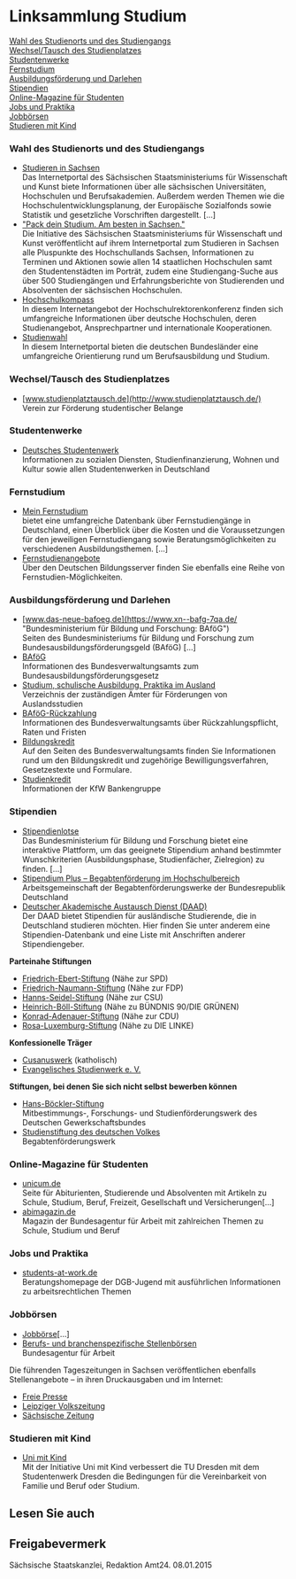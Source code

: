 # Linksammlung Studium

[Wahl des Studienorts und des Studiengangs](#wahl_studienort "wahl_studienort")  
[Wechsel/Tausch des Studienplatzes](#wechsel_studienplatz "wechsel_studienplatz")  
[Studentenwerke](#studentenwerke "studentenwerke")  
[Fernstudium](#fernstudium "fernstudium")  
[Ausbildungsförderung und Darlehen](#ausbildungsfoerderung "ausbildungsfoerderung")  
[Stipendien](#stipendien "stipendien")  
[Online-Magazine für Studenten](#online_magazin "online_magazin")  
[Jobs und Praktika](#job_praktika "job_praktika")  
[Jobbörsen](#jobboerse "jobboerse")  
[Studieren mit Kind](#studium_kind "studium_kind")

### Wahl des Studienorts und des Studiengangs

+ [Studieren in Sachsen](http://www.studieren.sachsen.de)  
  Das Internetportal des Sächsischen Staatsministeriums für Wissenschaft und Kunst biete Informationen über alle sächsischen Universitäten, Hochschulen und Berufsakademien. Außerdem werden Themen wie die Hochschulentwicklungsplanung, der Europäische Sozialfonds sowie Statistik und gesetzliche Vorschriften dargestellt. [...]
+ ["Pack dein Studium. Am besten in Sachsen."](http://www.pack-dein-studium.de/)  
   Die Initiative des Sächsischen Staatsministeriums für Wissenschaft und Kunst veröffentlicht auf ihrem Internetportal zum Studieren in Sachsen alle Pluspunkte des Hochschullands Sachsen, Informationen zu Terminen und Aktionen sowie allen 14 staatlichen Hochschulen samt den Studentenstädten im Porträt, zudem eine Studiengang-Suche aus über 500 Studiengängen und Erfahrungsberichte von Studierenden und Absolventen der sächsischen Hochschulen.
+ [Hochschulkompass](https://www.hochschulkompass.de "Hochschulrektorenkonferenz: Hochschulkompass")  
   In diesem Internetangebot der Hochschulrektorenkonferenz finden sich umfangreiche Informationen über deutsche Hochschulen, deren Studienangebot, Ansprechpartner und internationale Kooperationen.
+ [Studienwahl](http://www.studienwahl.de/)  
   In diesem Internetportal bieten die deutschen Bundesländer eine umfangreiche Orientierung rund um Berufsausbildung und Studium.

### Wechsel/Tausch des Studienplatzes

- [www.studienplatztausch.de](http://www.studienplatztausch.de/)  
  Verein zur Förderung studentischer Belange

### Studentenwerke

- [Deutsches Studentenwerk](http://www.studentenwerke.de/)  
  Informationen zu sozialen Diensten, Studienfinanzierung, Wohnen und Kultur sowie allen Studentenwerken in Deutschland

### Fernstudium

- [Mein Fernstudium](https://www.meinfernstudium.com/ "Website von Mein Fernstudium")  
  bietet eine umfangreiche Datenbank über Fernstudiengänge in Deutschland, einen Überblick über die Kosten und die Voraussetzungen für den jeweiligen Fernstudiengang sowie Beratungsmöglichkeiten zu verschiedenen Ausbildungsthemen. [...]
- [Fernstudienangebote](http://www.bildungsserver.de/Fernstudienangebote-245.html "Deutscher Bildsungsserver: Fernstudienangebote (DIPF)")  
   Über den Deutschen Bildungsserver finden Sie ebenfalls eine Reihe von Fernstudien-Möglichkeiten.

### Ausbildungsförderung und Darlehen

- [www.das-neue-bafoeg.de](https://www.xn--bafg-7qa.de/ "Bundesministerium für Bildung und Forschung: BAföG")  
  Seiten des Bundesministeriums für Bildung und Forschung zum Bundesausbildungsförderungsgeld (BAföG) [...]
- [BAföG](https://www.bva.bund.de/SharedDocs/Aufgaben/DE/B/bafoeg.html "bva.bund.de/SharedDocs/Aufgaben/DE/B/bafoeg.html")  
   Informationen des Bundesverwaltungsamts zum Bundesausbildungsförderungsgesetz
- [Studium, schulische Ausbildung, Praktika im Ausland](https://www.xn--bafg-7qa.de/de/ausland---studium-schulische-ausbildung-praktika-441.php "BAföG-Auslandsämter (BMBF)")  
   Verzeichnis der zuständigen Ämter für Förderungen von Auslandsstudien
- [BAföG-Rückzahlung](https://www.xn--bafg-7qa.de/de/darlehensrueckzahlung-200.php "bafög.de/de/darlehensrueckzahlung-200.php")  
   Informationen des Bundesverwaltungsamts über Rückzahlungspflicht, Raten und Fristen
- [Bildungskredit](https://www.bva.bund.de/DE/Services/Buerger/Schule-Ausbildung-Studium/Bildungskredit/bildungskredit_node.html)  
   Auf den Seiten des Bundesverwaltungsamts finden Sie Informationen rund um den Bildungskredit und zugehörige Bewilligungsverfahren, Gesetzestexte und Formulare.
- [Studienkredit](https://www.kfw.de/inlandsfoerderung/Privatpersonen/Studieren-Qualifizieren/Finanzierungsangebote/KfW-Studienkredit-(174)/ "KfW: Studienkredit")  
   Informationen der KfW Bankengruppe

### Stipendien

- [Stipendienlotse](https://www.stipendienlotse.de/ "Stipendienlotse (BMBF)")  
  Das Bundesministerium für Bildung und Forschung bietet eine interaktive Plattform, um das geeignete Stipendium anhand bestimmter Wunschkriterien (Ausbildungsphase, Studienfächer, Zielregion) zu finden. [...]
- [Stipendium Plus – Begabtenförderung im Hochschulbereich](https://www.stipendiumplus.de/startseite.html)  
   Arbeitsgemeinschaft der Begabtenförderungswerke der Bundesrepublik Deutschland
- [Deutscher Akademische Austausch Dienst (DAAD)](https://www.daad.de/de/ "Deutscher Akademischer Austausch Dienst (DAAD)")  
   Der DAAD bietet Stipendien für ausländische Studierende, die in Deutschland studieren möchten. Hier finden Sie unter anderem eine Stipendien-Datenbank und eine Liste mit Anschriften anderer Stipendiengeber.

**Parteinahe Stiftungen**

- [Friedrich-Ebert-Stiftung](http://www.fes.de/ "Website der Friedrich-Ebert-Stiftung") (Nähe zur SPD)
- [Friedrich-Naumann-Stiftung](https://www.freiheit.org/ "Friedrich-Naumann-Stiftung") (Nähe zur FDP)
- [Hanns-Seidel-Stiftung](https://www.hss.de/ "Website der Hans-Seidel-Stiftung") (Nähe zur CSU)
- [Heinrich-Böll-Stiftung](https://www.boell.de/de) (Nähe zu BÜNDNIS 90/DIE GRÜNEN)
- [Konrad-Adenauer-Stiftung](http://www.kas.de/ "Website der Konrad-Adenauer-Stiftung") (Nähe zur CDU)
- [Rosa-Luxemburg-Stiftung](https://www.rosalux.de/) (Nähe zu DIE LINKE)

**Konfessionelle Träger**

- [Cusanuswerk](http://www.cusanuswerk.de/ "Cusanuswerk (katholisch)") (katholisch)
- [Evangelisches Studienwerk e. V.](http://www.evstudienwerk.de/ "Evangelisches Studienwerk e.V.")

**Stiftungen, bei denen Sie sich nicht selbst bewerben können**

- [Hans-Böckler-Stiftung](https://www.boeckler.de/index.htm)  
   Mitbestimmungs-, Forschungs- und Studienförderungswerk des Deutschen Gewerkschaftsbundes
- [Studienstiftung des deutschen Volkes](https://www.studienstiftung.de/)  
   Begabtenförderungswerk

### Online-Magazine für Studenten

- [unicum.de](http://www.unicum.de/)  
  Seite für Abiturienten, Studierende und Absolventen mit Artikeln zu Schule, Studium, Beruf, Freizeit, Gesellschaft und Versicherungen[...]
- [abimagazin.de](http://www.abimagazin.de "ABI-Berufswahl-Magazin, Bundesagentur für Arbeit")  
   Magazin der Bundesagentur für Arbeit mit zahlreichen Themen zu Schule, Studium und Beruf

### Jobs und Praktika

- [students-at-work.de](http://www.students-at-work.de/)  
  Beratungshomepage der DGB-Jugend mit ausführlichen Informationen zu arbeitsrechtlichen Themen

### Jobbörsen

- [Jobbörse](https://jobboerse.arbeitsagentur.de/vamJB/startseite.html "jobboerse.arbeitsagentur.de")[...]
- [Berufs- und branchenspezifische Stellenbörsen](https://con.arbeitsagentur.de/prod/jobboerse/jobsuche-ui/ "Jobbörse, Agentur für Arbeit")  
   Bundesagentur für Arbeit

Die führenden Tageszeitungen in Sachsen veröffentlichen ebenfalls Stellenangebote – in ihren Druckausgaben und im Internet:

- [Freie Presse](https://meinjob.freiepresse.de/ "Freie Presse: Stellenmarkt")
- [Leipziger Volkszeitung](http://www.lvz-job.de/ "Stellenmarkt der Leipziger Volkszeitung im Internet")
- [Sächsische Zeitung](http://www.sz-jobs.de/)

### Studieren mit Kind

+ [Uni mit Kind](https://tu-dresden.de/tu-dresden/chancengleichheit/familienfreundlichkeit)  
  Mit der Initiative Uni mit Kind verbessert die TU Dresden mit dem Studentenwerk Dresden die Bedingungen für die Vereinbarkeit von Familie und Beruf oder Studium.

## Lesen Sie auch

## Freigabevermerk

Sächsische Staatskanzlei, Redaktion Amt24. 08.01.2015
